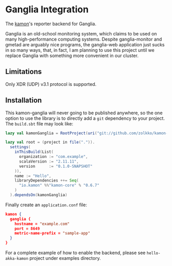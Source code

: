 Ganglia Integration
===================

The [kamon](https://kamon.io)'s reporter backend for Ganglia.

Ganglia is an old-school monitoring system, which claims to
be used on many high-performance computing systems. Despite ganglia-monitor and
gmetad are arguably nice programs, the ganglia-web application just sucks in so
many ways, that, in fact, I am planning to use this project until we replace
Ganglia with something more convenient in our cluster.

Limitations
-----------
Only XDR (UDP) v3.1 protocol is supported.

Installation
------------ 
This kamon-ganglia will never going to be published anywhere, so the one option to use the library is to
directly add a `git` dependency to your project. The `build.sbt` file may look like:

```scala
lazy val kamonGanglia = RootProject(uri("git://github.com/zolkko/kamon-ganglia.git"))

lazy val root = (project in file(".")).
  settings(
    inThisBuild(List(
      organization := "com.example",
      scalaVersion := "2.11.11",
      version      := "0.1.0-SNAPSHOT"
    )),
    name := "Hello",
    libraryDependencies ++= Seq(
      "io.kamon" %%"kamon-core" % "0.6.7"
    )
  ).dependsOn(kamonGanglia)
```

Finally create an `application.conf` file:

```json
kamon {
  ganglia {
    hostname = "example.com"
    port = 8649
    metric-name-prefix = "sample-app"
  }
}
```

For a complete example of how to enable the backend, please see `hello-akka-kamon` project under examples directory.